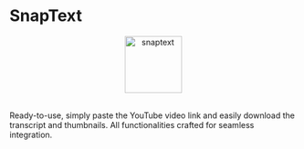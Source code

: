 # SnapText

<div align=center>
  <img src="https://github.com/user-attachments/assets/9b433944-c85e-443d-a20c-410e13a111ec" alt="snaptext" width=100 height=100 />
</div>

<br />

Ready-to-use, simply paste the YouTube video link and easily download the transcript and thumbnails. All functionalities crafted for seamless integration.
